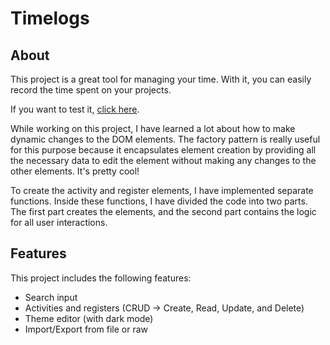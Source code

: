 # Timelogs

## About

This project is a great tool for managing your time. With it, you can easily record the time spent on your projects.

If you want to test it, [click here](https://raffa064.github.io/timelogs).

While working on this project, I have learned a lot about how to make dynamic changes to the DOM elements. The factory pattern is really useful for this purpose because it encapsulates element creation by providing all the necessary data to edit the element without making any changes to the other elements. It's pretty cool!

To create the activity and register elements, I have implemented separate functions. Inside these functions, I have divided the code into two parts. The first part creates the elements, and the second part contains the logic for all user interactions.

## Features

This project includes the following features:

- Search input
- Activities and registers (CRUD -> Create, Read, Update, and Delete)
- Theme editor (with dark mode)
- Import/Export from file or raw

